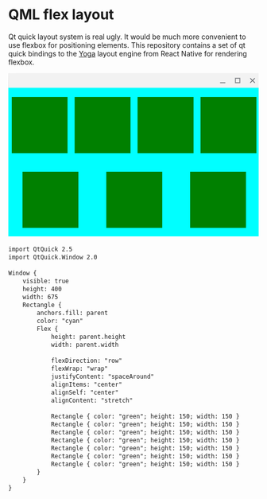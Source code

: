 # QML flex layout

Qt quick layout system is real ugly. It would be much more convenient to use flexbox for positioning elements. This repository contains a set of qt quick bindings to the [Yoga](https://github.com/facebook/yoga) layout engine from React Native for rendering flexbox.

![Screenshot](docs/screenshot.png)

```
import QtQuick 2.5
import QtQuick.Window 2.0

Window {
    visible: true
    height: 400
    width: 675
    Rectangle {
        anchors.fill: parent
        color: "cyan"
        Flex {
            height: parent.height
            width: parent.width
            
            flexDirection: "row"
            flexWrap: "wrap"
            justifyContent: "spaceAround"
            alignItems: "center"
            alignSelf: "center"
            alignContent: "stretch"

            Rectangle { color: "green"; height: 150; width: 150 }
            Rectangle { color: "green"; height: 150; width: 150 }
            Rectangle { color: "green"; height: 150; width: 150 }
            Rectangle { color: "green"; height: 150; width: 150 }
            Rectangle { color: "green"; height: 150; width: 150 }
            Rectangle { color: "green"; height: 150; width: 150 }
            Rectangle { color: "green"; height: 150; width: 150 }
        }
    }
}

```
